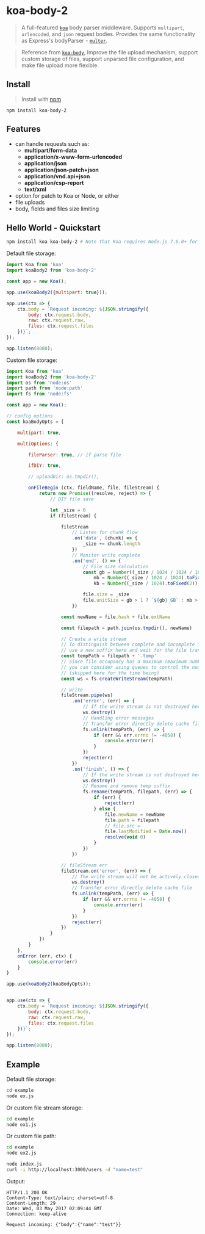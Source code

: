 # koa-body-2

> A full-featured [`koa`](https://github.com/koajs/koa) body parser middleware. Supports `multipart`, `urlencoded`, and `json` request bodies. Provides the same functionality as Express's bodyParser - [`multer`](https://github.com/expressjs/multer).         

> Reference from [`koa-body`](https://github.com/koajs/koa-body), Improve the file upload mechanism, support custom storage of files, support unparsed file configuration, and make file upload more flexible.     

## Install
>Install with [npm](https://github.com/npm/npm)     

```
npm install koa-body-2
```

## Features
- can handle requests such as:
  * **multipart/form-data**
  * **application/x-www-form-urlencoded**
  * **application/json**
  * **application/json-patch+json**
  * **application/vnd.api+json**
  * **application/csp-report**
  * **text/xml**
- option for patch to Koa or Node, or either
- file uploads
- body, fields and files size limiting

## Hello World - Quickstart

```sh
npm install koa koa-body-2 # Note that Koa requires Node.js 7.6.0+ for async/await support
```

Default file storage:      

```js
import Koa from 'koa'
import koaBody2 from 'koa-body-2'

const app = new Koa();

app.use(koaBody2({multipart: true}));

app.use(ctx => {
    ctx.body = `Request incoming: ${JSON.stringify({
        body: ctx.request.body,
        raw: ctx.request.raw,
        files: ctx.request.files
    })}`;
});

app.listen(8080);
```

Custom file storage:      

```js
import Koa from 'koa'
import koaBody2 from 'koa-body-2'
import os from 'node:os'
import path from 'node:path'
import fs from 'node:fs'

const app = new Koa();

// config options
const koaBodyOpts = {

    multipart: true,

    multiOptions: {

        fileParser: true, // if parse file

        ifDIY: true,

        // uploadDir: os.tmpdir(),

        onFileBegin (ctx, fieldName, file, fileStream) {
            return new Promise((resolve, reject) => {
                // DIY file save

                let _size = 0
                if (fileStream) {

                    fileStream
                        // Listen for chunk flow
                        .on('data', (chunk) => {
                            _size += chunk.length
                        })
                        // Monitor write complete
                        .on('end', () => {
                            // File size calculation
                            const gb = Number((_size / 1024 / 1024 / 1024).toFixed(2)),
                                mb = Number((_size / 1024 / 1024).toFixed(2)),
                                kb = Number((_size / 1024).toFixed(2));

                            file.size = _size
                            file.unitSize = gb > 1 ? `${gb} GB` : mb > 1 ? `${mb} MB` : `${kb} KB`
                        })

                    const newName = file.hash + file.extName

                    const filepath = path.join(os.tmpdir(), newName)

                    // Create a write stream
                    // To distinguish between complete and incomplete files, 
                    // use a new suffix here and wait for the file transfer to complete before renaming.
                    const tempPath = filepath + '.temp'
                    // Since file occupancy has a maximum (maximum number of files opened),
                    // you can consider using queues to control the number of WriteStream
                    // (skipped here for the time being)
                    const ws = fs.createWriteStream(tempPath)

                    // write
                    fileStream.pipe(ws)
                        .on('error', (err) => {
                            // If the write stream is not destroyed here, the file will be occupied and cannot be deleted.
                            ws.destroy()
                            // Handling error messages
                            // Transfer error directly delete cache file
                            fs.unlink(tempPath, (err) => {
                                if (err && err.errno != -4058) {
                                    console.error(err)
                                }
                            })
                            reject(err)
                        })
                        .on('finish', () => {
                            // If the write stream is not destroyed here, the file will be occupied and cannot be rename.
                            ws.destroy()
                            // Rename and remove temp suffix
                            fs.rename(tempPath, filepath, (err) => {
                                if (err) {
                                    reject(err)
                                } else {
                                    file.newName = newName
                                    file.path = filepath
                                    // file.src = 
                                    file.lastModified = Date.now()
                                    resolve(void 0)
                                }
                            })
                        })

                    // fileStream err
                    fileStream.on('error', (err) => {
                        // The write stream will not be actively closed and needs to be destroyed.
                        ws.destroy()
                        // Transfer error directly delete cache file
                        fs.unlink(tempPath, (err) => {
                            if (err && err.errno != -4058) {
                                console.error(err)
                            }
                        })
                        reject(err)
                    })
                }
            })
        }
    },
    onError (err, ctx) {
        console.error(err)
    }
}

app.use(koaBody2(koaBodyOpts));


app.use(ctx => {
    ctx.body = `Request incoming: ${JSON.stringify({
        body: ctx.request.body,
        raw: ctx.request.raw,
        files: ctx.request.files
    })}`;
});

app.listen(8080);
```

## Example

Default file storage:      

```sh
cd example
node ex.js
```
Or custom file stream storage:       

```sh
cd example
node ex1.js
```

Or custom file path:       

```sh
cd example
node ex2.js
```

```sh
node index.js
curl -i http://localhost:3000/users -d "name=test"
```    

Output:
```text
HTTP/1.1 200 OK
Content-Type: text/plain; charset=utf-8
Content-Length: 29
Date: Wed, 03 May 2017 02:09:44 GMT
Connection: keep-alive

Request incoming: {"body":{"name":"test"}}
```